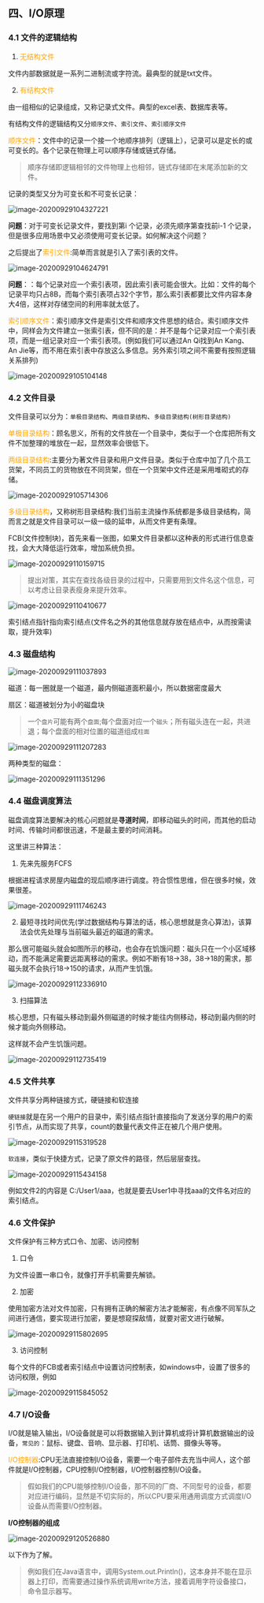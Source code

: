 ## 四、I/O原理

### 4.1 文件的逻辑结构

1. <font color="orange">无结构文件</font>

文件内部数据就是一系列二进制流或字符流。最典型的就是txt文件。

2. <font color="orange">有结构文件</font>

由一组相似的记录组成，又称记录式文件。典型的excel表、数据库表等。



有结构文件的逻辑结构又分`顺序文件`、`索引文件`、`索引顺序文件`

<font color="orange">顺序文件</font>：文件中的记录一个接一个地顺序排列（逻辑上），记录可以是定长的或可变长的。各个记录在物理上可以顺序存储或链式存储。

> 顺序存储即逻辑相邻的文件物理上也相邻，链式存储即在末尾添加新的文件。

记录的类型又分为可变长和不可变长记录：

![image-20200929104327221](四、IO原理.assets/image-20200929104327221.png)



**问题**：对于可变长记录文件，要找到第i 个记录，必须先顺序第查找前i-1 个记录，但是很多应用场景中又必须使用可变长记录。如何解决这个问题？

之后提出了<font color="orange">索引文件</font>:简单而言就是引入了索引表的文件。

![image-20200929104624791](四、IO原理.assets/image-20200929104624791.png)



**问题**：：每个记录对应一个索引表项，因此索引表可能会很大。比如：文件的每个记录平均只占8B，而每个索引表项占32个字节，那么索引表都要比文件内容本身大4倍，这样对存储空间的利用率就太低了。

<font color="orange">索引顺序文件</font>：索引顺序文件是索引文件和顺序文件思想的结合。索引顺序文件中，同样会为文件建立一张索引表，但不同的是：并不是每个记录对应一个索引表项，而是一组记录对应一个索引表项。(例如我们可以通过An Qi找到An Kang、An Jie等，而不用在索引表中存放这么多信息。另外索引项之间不需要有按照逻辑关系排列)

![image-20200929105104148](四、IO原理.assets/image-20200929105104148.png)

### 4.2 文件目录

文件目录可以分为：`单极目录结构`、`两级目录结构`、`多级目录结构(树形目录结构)`

<font color="orange">单极目录结构</font>：顾名思义，所有的文件放在一个目录中，类似于一个仓库把所有文件不加整理的堆放在一起，显然效率会很低下。

<font color="orange">两级目录结构</font>:主要分为著文件目录和用户文件目录。类似于仓库中加了几个员工货架，不同员工的货物放在不同货架，但在一个货架中文件还是采用堆砌式的存储。

![image-20200929105714306](四、IO原理.assets/image-20200929105714306.png)

<font color="orange">多级目录结构</font>，又称树形目录结构:我们当前主流操作系统都是多级目录结构，简而言之就是文件目录可以一级一级的延申，从而文件更有条理。

FCB(文件控制块)，首先来看一张图，如果文件目录都以这种表的形式进行信息查找，会大大降低运行效率，增加系统负担。

![image-20200929110159715](四、IO原理.assets/image-20200929110159715.png)

> 提出对策，其实在查找各级目录的过程中，只需要用到文件名这个信息，可以考虑让目录表瘦身来提升效率。

![image-20200929110410677](四、IO原理.assets/image-20200929110410677.png)

索引结点指针指向索引结点(文件名之外的其他信息就存放在结点中，从而按需读取，提升效率)

### 4.3 磁盘结构

![image-20200929111037893](四、IO原理.assets/image-20200929111037893.png)

磁道：每一圈就是一个磁道，最内侧磁道面积最小，所以数据密度最大

扇区：磁道被划分为小的磁盘块



>  一个`盘片`可能有两个`盘面`;每个盘面对应一个`磁头`；所有磁头连在一起，共进退；每个盘面的相对位置的磁道组成`柱面`

![image-20200929111207283](四、IO原理.assets/image-20200929111207283.png)

两种类型的磁盘：

![image-20200929111351296](四、IO原理.assets/image-20200929111351296.png)

### 4.4 磁盘调度算法

磁盘调度算法要解决的核心问题就是**寻道时间**，即移动磁头的时间，而其他的启动时间、传输时间都很迅速，不是最主要的时间消耗。

这里讲三种算法：

1. 先来先服务FCFS

根据进程请求房屋内磁盘的现后顺序进行调度。符合惯性思维，但在很多时候，效果很差。

![image-20200929111746243](四、IO原理.assets/image-20200929111746243.png)

2. 最短寻找时间优先(学过数据结构与算法的话，核心思想就是贪心算法)，该算法会优先处理与当前磁头最近的磁道的需求。

那么很可能磁头就会如图所示的移动，也会存在饥饿问题：磁头只在一个小区域移动，而不能满足需要远距离移动的需求。例如不断有18->38，38->18的需求，那磁头就不会执行18->150的请求，从而产生饥饿。

![image-20200929112336910](四、IO原理.assets/image-20200929112336910.png)

3. 扫描算法

核心思想，只有磁头移动到最外侧磁道的时候才能往内侧移动，移动到最内侧的时候才能向外侧移动。

这样就不会产生饥饿问题。

![image-20200929112735419](四、IO原理.assets/image-20200929112735419.png)

### 4.5 文件共享

文件共享分两种链接方式，硬链接和软连接

`硬链接`就是在另一个用户的目录中，索引结点指针直接指向了发送分享的用户的索引节点，从而实现了共享，count的数量代表文件正在被几个用户使用。

![image-20200929115319528](四、IO原理.assets/image-20200929115319528.png)

`软连接`，类似于快捷方式，记录了原文件的路径，然后层层查找。

![image-20200929115434158](四、IO原理.assets/image-20200929115434158.png)

例如文件2的内容是 C:/User1/aaa，也就是要去User1中寻找aaa的文件名对应的索引结点。

### 4.6 文件保护

文件保护有三种方式口令、加密、访问控制

1. 口令

为文件设置一串口令，就像打开手机需要先解锁。

2. 加密

使用加密方法对文件加密，只有拥有正确的解密方法才能解密，有点像不同军队之间进行通信，要实现进行加密，要是想窥探敌情，就要对密文进行破解。

![image-20200929115802695](四、IO原理.assets/image-20200929115802695.png)

3. 访问控制

每个文件的FCB或者索引结点中设置访问控制表，如windows中，设置了很多的访问权限，例如

![image-20200929115845052](四、IO原理.assets/image-20200929115845052.png)



### 4.7 I/O设备

I/O就是输入输出，I/O设备就是可以将数据输入到计算机或将计算机数据输出的设备，`常见的`：鼠标、键盘、音响、显示器、打印机、话筒、摄像头等等。

<font color="orange">I/O控制器</font>:CPU无法直接控制I/O设备，需要一个电子部件去充当中间人，这个部件就是I/O控制器，CPU控制I/O控制器，I/O控制器控制I/O设备。

> 假如我们的CPU能够控制I/O设备，那不同的厂商、不同型号的设备，都要对应进行编码，显然是不切实际的，所以CPU要采用通用调度方式调度I/O设备从而需要I/O控制器。



**I/O控制器的组成**

![image-20200929120526880](四、IO原理.assets/image-20200929120526880.png)



以下作为了解。

>  例如我们在Java语言中，调用System.out.Println()，这本身并不能在显示器上打印，而需要通过操作系统调用write方法，接着调用字符设备接口，命令显示器写。

